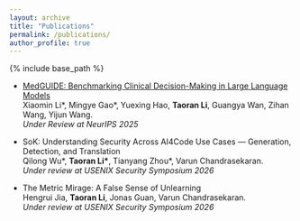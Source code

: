 ```yaml
---
layout: archive
title: "Publications"
permalink: /publications/
author_profile: true
---
```


{% include base_path %}  

* [MedGUIDE: Benchmarking Clinical Decision-Making in Large Language Models](https://arxiv.org/abs/2505.11613) \
Xiaomin Li\*, Mingye Gao\*, Yuexing Hao, **Taoran Li**, Guangya Wan, Zihan Wang, Yijun Wang. \
*Under Review at NeurIPS 2025*

* SoK: Understanding Security Across AI4Code Use Cases — Generation, Detection, and Translation \
Qilong Wu\*, **Taoran Li\***, Tianyang Zhou\*, Varun Chandrasekaran. \
*Under review at USENIX Security Symposium 2026*

* The Metric Mirage: A False Sense of Unlearning \
Hengrui Jia, **Taoran Li**, Jonas Guan, Varun Chandrasekaran. \
*Under review at USENIX Security Symposium 2026*
